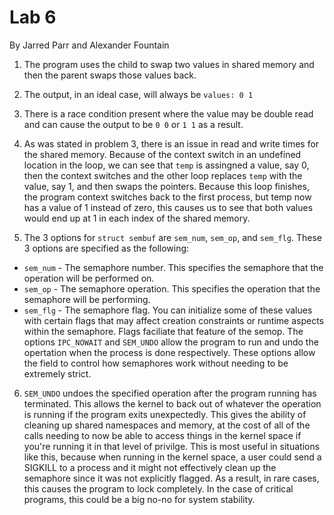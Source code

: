# Lab 6
By Jarred Parr and Alexander Fountain

1. The program uses the child to swap two values in shared memory and then the parent swaps those values back.

2. The output, in an ideal case, will always be `values: 0 1`

3. There is a race condition present where the value may be double read and can cause the output to be `0 0` or `1 1` as a result.

4. As was stated in problem 3, there is an issue in read and write times for the shared memory. Because of the context switch in an undefined location in the loop, we can see that `temp` is assingned a value, say 0, then the context switches and the other loop replaces `temp` with the value, say 1, and then swaps the pointers. Because this loop finishes, the program context switches back to the first process, but temp now has a value of 1 instead of zero, this causes us to see that both values would end up at 1 in each index of the shared memory.

5. The 3 options for `struct sembuf` are `sem_num`, `sem_op`, and `sem_flg`. These 3 options are specified as the following:
  - `sem_num` - The semaphore number. This specifies the semaphore that the operation will be performed on.
  - `sem_op` - The semaphore operation. This specifies the operation that the semaphore will be performing.
  - `sem_flg` - The semaphore flag. You can initialize some of these values with certain flags that may affect creation constraints or runtime aspects within the semaphore. Flags faciliate that feature of the semop. The options `IPC_NOWAIT` and `SEM_UNDO` allow the program to run and undo the opertation when the process is done respectively. These options allow the field to control how semaphores work without needing to be extremely strict.

6. `SEM_UNDO` undoes the specified operation after the program running has terminated. This allows the kernel to back out of whatever the operation is running if the program exits unexpectedly. This gives the ability of cleaning up shared namespaces and memory, at the cost of all of the calls needing to now be able to access things in the kernel space if you're running it in that level of privilge. This is most useful in situations like this, because when running in the kernel space, a user could send a SIGKILL to a process and it might not effectively clean up the semaphore since it was not explicitly flagged. As a result, in rare cases, this causes the program to lock completely. In the case of critical programs, this could be a big no-no for system stability.

